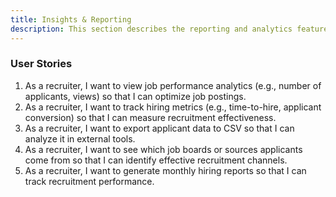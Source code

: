 ```yaml
---
title: Insights & Reporting
description: This section describes the reporting and analytics features available to recruiters for measuring recruitment effectiveness, optimizing job postings, and analyzing applicant data.
---
```


### User Stories

1. As a recruiter, I want to view job performance analytics (e.g., number of applicants, views) so that I can optimize job postings.
2. As a recruiter, I want to track hiring metrics (e.g., time-to-hire, applicant conversion) so that I can measure recruitment effectiveness.
3. As a recruiter, I want to export applicant data to CSV so that I can analyze it in external tools.
4. As a recruiter, I want to see which job boards or sources applicants come from so that I can identify effective recruitment channels.
5. As a recruiter, I want to generate monthly hiring reports so that I can track recruitment performance.

